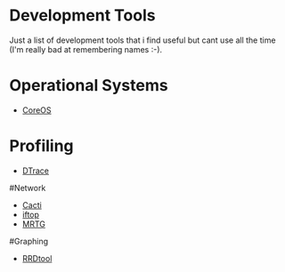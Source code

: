 Development Tools
=================

Just a list of development tools that i find useful but cant use all the time (I'm really bad at remembering names :-).


# Operational Systems

* [CoreOS](https://coreos.com/)

# Profiling

* [DTrace](http://dtrace.org/blogs/)

#Network 

* [Cacti](http://www.cacti.net/)
* [iftop](http://www.ex-parrot.com/~pdw/iftop/)
* [MRTG](http://oss.oetiker.ch/mrtg/)

#Graphing

* [RRDtool](http://oss.oetiker.ch/rrdtool/)

